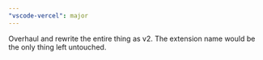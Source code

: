 ```yaml
---
"vscode-vercel": major
---
```


Overhaul and rewrite the entire thing as v2. The extension name would be the only thing left untouched.
